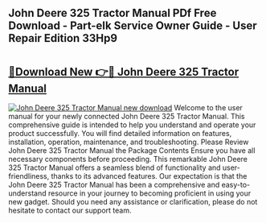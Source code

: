 ## John Deere 325 Tractor Manual PDf Free Download - Part-eIk Service Owner Guide - User Repair Edition 33Hp9

# <h2><a href="http://bc87308.oget.top/?id=John+Deere+325+Tractor+Manual">🔗Download New 👉🔴 John Deere 325 Tractor Manual</a></h2>

[![John Deere 325 Tractor Manual new download](https://i.imgur.com/5g1atiW.png)](http://bc87308.oget.top/?id=John+Deere+325+Tractor+Manual)
Welcome to the user manual for your newly connected John Deere 325 Tractor Manual. This comprehensive guide is intended to help you understand and operate your product successfully. You will find detailed information on features, installation, operation, maintenance, and troubleshooting. Please Review John Deere 325 Tractor Manual the Package Contents Ensure you have all necessary components before proceeding. This remarkable John Deere 325 Tractor Manual offers a seamless blend of functionality and user-friendliness, thanks to its advanced features. Our expectation is that the John Deere 325 Tractor Manual has been a comprehensive and easy-to-understand resource in your journey to becoming proficient in using your new gadget. Should you need any assistance or clarification, please do not hesitate to contact our support team.
